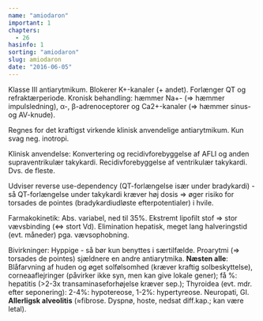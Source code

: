 ```yaml
---
name: "amiodaron"
important: 1
chapters:  
  - 26
hasinfo: 1
sorting: "amiodaron"
slug: amiodaron
date: "2016-06-05"
---
```


Klasse III antiarytmikum. Blokerer K+-kanaler (+ andet). Forlænger QT og refraktærperiode. Kronisk behandling: hæmmer Na+- (=> hæmmer impulsledning), α-, β-adrenoceptorer og Ca2+-kanaler (=> hæmmer sinus- og AV-knude).

Regnes for det kraftigst virkende klinisk anvendelige antiarytmikum. Kun svag neg. inotropi.

Klinisk anvendelse: Konvertering og recidivforebyggelse af AFLI og anden supraventrikulær takykardi. Recidivforebyggelse af ventrikulær takykardi. Dvs. de fleste.

Udviser reverse use-dependency (QT-forlængelse især under bradykardi) - så QT-forlængelse under takykardi kræver høj dosis => øger risiko for torsades de pointes (bradykardiudløste efterpotentialer) i hvile.

Farmakokinetik: Abs. variabel, ned til 35%. Ekstremt lipofilt stof => stor vævsbinding (<=> stort Vd). Elimination hepatisk, meget lang halveringstid (evt. måneder) pga. vævsophobning.

Bivirkninger: Hyppige - så bør kun benyttes i særtilfælde. Proarytmi (=> torsades de pointes) sjældnere en andre antiarytmika. <b>Næsten alle</b>: Blåfarvning af huden og øget solfølsomhed (kræver kraftig solbeskyttelse), corneaaflejringer (påvirker ikke syn, men kan give lokale gener); få %: hepatitis (>2-3x transaminaseforhøjelse kræver sep.); Thyroidea (evt. mdr. efter seponering): 2-4%: hypotereose, 1-2%: hypertyreose. Neuropati, GI. <b>Allerligsk alveolitis</b> (≈fibrose. Dyspnø, hoste, nedsat diff.kap.; kan være letal).
